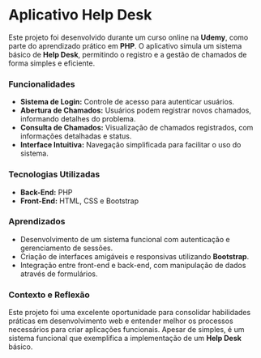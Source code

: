 # Aplicativo Help Desk

Este projeto foi desenvolvido durante um curso online na **Udemy**, como parte do aprendizado prático em **PHP**. O aplicativo simula um sistema básico de **Help Desk**, permitindo o registro e a gestão de chamados de forma simples e eficiente.

### Funcionalidades
- **Sistema de Login:** Controle de acesso para autenticar usuários.
- **Abertura de Chamados:** Usuários podem registrar novos chamados, informando detalhes do problema.
- **Consulta de Chamados:** Visualização de chamados registrados, com informações detalhadas e status.
- **Interface Intuitiva:** Navegação simplificada para facilitar o uso do sistema.

### Tecnologias Utilizadas
- **Back-End:** PHP  
- **Front-End:** HTML, CSS e Bootstrap  

### Aprendizados
- Desenvolvimento de um sistema funcional com autenticação e gerenciamento de sessões.
- Criação de interfaces amigáveis e responsivas utilizando **Bootstrap**.
- Integração entre front-end e back-end, com manipulação de dados através de formulários.

### Contexto e Reflexão
Este projeto foi uma excelente oportunidade para consolidar habilidades práticas em desenvolvimento web e entender melhor os processos necessários para criar aplicações funcionais. Apesar de simples, é um sistema funcional que exemplifica a implementação de um **Help Desk** básico.

